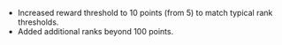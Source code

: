* Increased reward threshold to 10 points (from 5) to match typical rank thresholds.
* Added additional ranks beyond 100 points.
